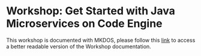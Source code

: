# Workshop: Get Started with Java Microservices on Code Engine

This workshop is documented with MKDOS, please follow this [link](https://thomassuedbroecker.github.io/ce-cns) to access a better readable version of the Workshop documentation.
